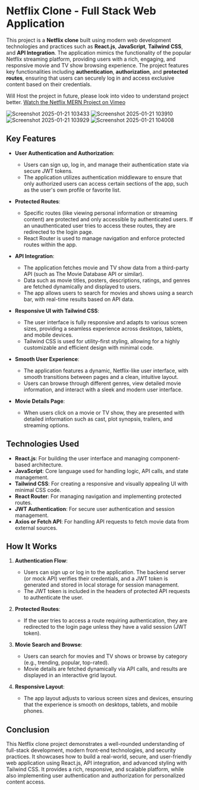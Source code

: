 # Netflix Clone - Full Stack Web Application

This project is a **Netflix clone** built using modern web development technologies and practices such as **React.js**, **JavaScript**, **Tailwind CSS**, and **API Integration**. The application mimics the functionality of the popular Netflix streaming platform, providing users with a rich, engaging, and responsive movie and TV show browsing experience. The project features key functionalities including **authentication**, **authorization**, and **protected routes**, ensuring that users can securely log in and access exclusive content based on their credentials.

Will Host the project in future, please look into video to understand project better.
[Watch the Netflix MERN Project on Vimeo](https://vimeo.com/1048789536?h=6037ce7e9d)


![Screenshot 2025-01-21 103433](https://github.com/user-attachments/assets/fcdf0fd8-4007-4386-940a-f2fedbb53e61)
![Screenshot 2025-01-21 103910](https://github.com/user-attachments/assets/4887e92c-5919-4e57-85bb-ad12ec8eb5fd)
![Screenshot 2025-01-21 103929](https://github.com/user-attachments/assets/f8b35fe6-4e73-44ac-9413-ab2f44d5cf47)
![Screenshot 2025-01-21 104008](https://github.com/user-attachments/assets/c0eadaf4-cb1e-4cdd-b989-0af64b03a988)







## Key Features

- **User Authentication and Authorization**: 
   - Users can sign up, log in, and manage their authentication state via secure JWT tokens.
   - The application utilizes authentication middleware to ensure that only authorized users can access certain sections of the app, such as the user's own profile or favorite list.
  
- **Protected Routes**:
   - Specific routes (like viewing personal information or streaming content) are protected and only accessible by authenticated users. If an unauthenticated user tries to access these routes, they are redirected to the login page.
   - React Router is used to manage navigation and enforce protected routes within the app.

- **API Integration**:
   - The application fetches movie and TV show data from a third-party API (such as The Movie Database API or similar).
   - Data such as movie titles, posters, descriptions, ratings, and genres are fetched dynamically and displayed to users.
   - The app allows users to search for movies and shows using a search bar, with real-time results based on API data.

- **Responsive UI with Tailwind CSS**:
   - The user interface is fully responsive and adapts to various screen sizes, providing a seamless experience across desktops, tablets, and mobile devices.
   - Tailwind CSS is used for utility-first styling, allowing for a highly customizable and efficient design with minimal code.

- **Smooth User Experience**:
   - The application features a dynamic, Netflix-like user interface, with smooth transitions between pages and a clean, intuitive layout.
   - Users can browse through different genres, view detailed movie information, and interact with a sleek and modern user interface.

- **Movie Details Page**:
   - When users click on a movie or TV show, they are presented with detailed information such as cast, plot synopsis, trailers, and streaming options.
  
## Technologies Used

- **React.js**: For building the user interface and managing component-based architecture.
- **JavaScript**: Core language used for handling logic, API calls, and state management.
- **Tailwind CSS**: For creating a responsive and visually appealing UI with minimal CSS code.
- **React Router**: For managing navigation and implementing protected routes.
- **JWT Authentication**: For secure user authentication and session management.
- **Axios or Fetch API**: For handling API requests to fetch movie data from external sources.

## How It Works

1. **Authentication Flow**: 
   - Users can sign up or log in to the application. The backend server (or mock API) verifies their credentials, and a JWT token is generated and stored in local storage for session management.
   - The JWT token is included in the headers of protected API requests to authenticate the user.
   
2. **Protected Routes**: 
   - If the user tries to access a route requiring authentication, they are redirected to the login page unless they have a valid session (JWT token).

3. **Movie Search and Browse**: 
   - Users can search for movies and TV shows or browse by category (e.g., trending, popular, top-rated).
   - Movie details are fetched dynamically via API calls, and results are displayed in an interactive grid layout.

4. **Responsive Layout**: 
   - The app layout adjusts to various screen sizes and devices, ensuring that the experience is smooth on desktops, tablets, and mobile phones.

## Conclusion

This Netflix clone project demonstrates a well-rounded understanding of full-stack development, modern front-end technologies, and security practices. It showcases how to build a real-world, secure, and user-friendly web application using React.js, API integration, and advanced styling with Tailwind CSS. It provides a rich, responsive, and scalable platform, while also implementing user authentication and authorization for personalized content access.

